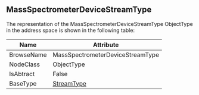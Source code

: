 <!-- objecttype -->
## MassSpectrometerDeviceStreamType

The representation of the MassSpectrometerDeviceStreamType ObjectType in the address space is shown in the following table:  

|Name|Attribute|
|---|---|
|BrowseName|MassSpectrometerDeviceStreamType|
|NodeClass|ObjectType|
|IsAbtract|False|
|BaseType|[StreamType](../../ObjectTypes/StreamType/readme.md)|

